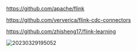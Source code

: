 https://github.com/apache/flink

https://github.com/ververica/flink-cdc-connectors

https://github.com/zhisheng17/flink-learning

![20230329195052](https://zoulei-images.oss-cn-chengdu.aliyuncs.com/md-images/20230329195052.png)

